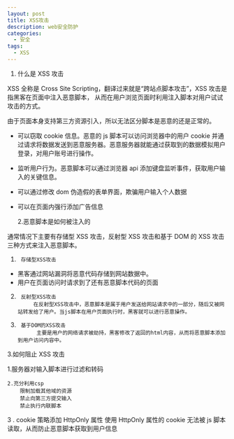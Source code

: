```yaml
---
layout: post
title: XSS攻击
description: web安全防护
categories:
  - 安全
tags:
  - XSS
---
```


1. 什么是 XSS 攻击

XSS 全称是 Cross Site Scripting，翻译过来就是“跨站点脚本攻击”，XSS 攻击是指黑客在页面中注入恶意脚本，
从而在用户浏览页面时利用注入脚本对用户试试攻击的方式。

由于页面本身支持第三方资源引入，所以无法区分脚本是恶意的还是正常的。

- 可以窃取 cookie 信息。恶意的 js 脚本可以访问浏览器中的用户 cookie 并通过请求将数据发送到恶意服务器。恶意服务器就能通过获取到的数据模拟用户登录，对用户账号进行操作。
- 监听用户行为。恶意脚本可以通过浏览器 api 添加键盘监听事件，获取用户输入的关键信息。
- 可以通过修改 dom 伪造假的表单界面，欺骗用户输入个人数据
- 可以在页面内强行添加广告信息

  2.恶意脚本是如何被注入的

通常情况下主要有存储型 XSS 攻击，反射型 XSS 攻击和基于 DOM 的 XSS 攻击三种方式来注入恶意脚本。

1.      存储型XSS攻击

- 黑客通过网站漏洞将恶意代码存储到网站数据中。
- 用户在页面访问时请求到了还有恶意脚本代码的页面

2.      反射型XSS攻击
            在反射型XSS攻击中，恶意脚本是属于用户发送给网站请求中的一部分，随后又被网站转发给了用户。当js脚本在用户页面执行时，黑客就可以进行恶意操作。

3.      基于DOM的XSS攻击
             主要是用户的网络请求被劫持，黑客修改了返回的html内容，从而将恶意脚本添加到用户访问内容中。

3.如何阻止 XSS 攻击
  
 1.服务器对输入脚本进行过滤和转码

    2.充分利用csp
        限制加载其他域的资源
        禁止向第三方提交输入
        禁止执行内联脚本

3 . cookie 策略添加 HttpOnly 属性
使用 HttpOnly 属性的 cookie 无法被 js 脚本读取，从而防止恶意脚本获取到用户信息
